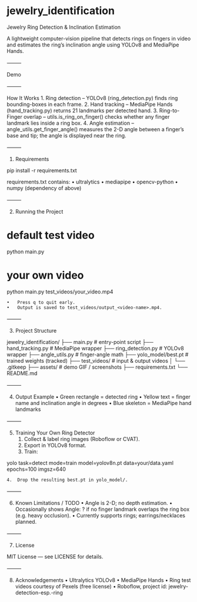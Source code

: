 # jewelry_identification
Jewelry Ring Detection & Inclination Estimation

A lightweight computer-vision pipeline that detects rings on fingers in video and estimates the ring’s inclination angle using YOLOv8 and MediaPipe Hands.

⸻

Demo


⸻

How It Works
	1.	Ring detection – YOLOv8 (ring_detection.py) finds ring bounding-boxes in each frame.
	2.	Hand tracking – MediaPipe Hands (hand_tracking.py) returns 21 landmarks per detected hand.
	3.	Ring-to-Finger overlap – utils.is_ring_on_finger() checks whether any finger landmark lies inside a ring box.
	4.	Angle estimation – angle_utils.get_finger_angle() measures the 2-D angle between a finger’s base and tip; the angle is displayed near the ring.

⸻

1. Requirements

pip install -r requirements.txt

requirements.txt contains:
	•	ultralytics
	•	mediapipe
	•	opencv-python
	•	numpy (dependency of above)

⸻

2. Running the Project

# default test video
python main.py 

# your own video
python main.py test_videos/your_video.mp4

	•	Press q to quit early.
	•	Output is saved to test_videos/output_<video-name>.mp4.

⸻

3. Project Structure

jewelry_identification/
├── main.py                 # entry-point script
├── hand_tracking.py        # MediaPipe wrapper
├── ring_detection.py       # YOLOv8 wrapper
├── angle_utils.py          # finger-angle math
├── yolo_model/best.pt      # trained weights (tracked)
├── test_videos/            # input & output videos
│   └── .gitkeep
├── assets/                 # demo GIF / screenshots
├── requirements.txt
└── README.md


⸻

4. Output Example
	•	Green rectangle = detected ring
	•	Yellow text = finger name and inclination angle in degrees
	•	Blue skeleton = MediaPipe hand landmarks

⸻

5. Training Your Own Ring Detector
	1.	Collect & label ring images (Roboflow or CVAT).
	2.	Export in YOLOv8 format.
	3.	Train:

yolo task=detect mode=train model=yolov8n.pt data=your/data.yaml epochs=100 imgsz=640


	4.	Drop the resulting best.pt in yolo_model/.

⸻

6. Known Limitations / TODO
	•	Angle is 2-D; no depth estimation.
	•	Occasionally shows Angle: ? if no finger landmark overlaps the ring box (e.g. heavy occlusion).
	•	Currently supports rings; earrings/necklaces planned.

⸻

7. License

MIT License — see LICENSE for details.

⸻

8. Acknowledgements
	•	Ultralytics YOLOv8
	•	MediaPipe Hands
	•	Ring test videos courtesy of Pexels (free license)
    •	Roboflow, project id: jewelry-detection-esp.-ring
